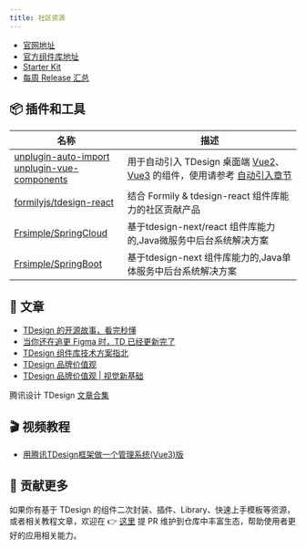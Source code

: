 ```yaml
---
title: 社区资源
---
```


- [官网地址](https://tdesign.tencent.com/)
- [官方组件库地址](https://github.com/Tencent/tdesign#%E4%BB%93%E5%BA%93)
- [Starter Kit](https://github.com/Tencent/tdesign#%E8%A7%A3%E5%86%B3%E6%96%B9%E6%A1%88%E5%8F%8A%E5%91%A8%E8%BE%B9)
- [每周 Release 汇总](https://github.com/Tencent/tdesign/releases)

## 📦 插件和工具

名称 | 描述
--|--
[unplugin-auto-import](https://github.com/antfu/unplugin-auto-import) <br> [unplugin-vue-components](https://github.com/antfu/unplugin-vue-components) | 用于自动引入 TDesign 桌面端 [Vue2](https://github.com/Tencent/tdesign-vue)、[Vue3](https://github.com/Tencent/tdesign-vue-next) 的组件，使用请参考 [自动引入章节](https://tdesign.tencent.com/vue/getting-started#%E8%87%AA%E5%8A%A8%E5%BC%95%E5%85%A5)
[formilyjs/tdesign-react](https://github.com/formilyjs/tdesign-react) | 结合 Formily & tdesign-react 组件库能力的社区贡献产品
[Frsimple/SpringCloud](https://gitee.com/frsimple/springcloud) |  基于tdesign-next/react 组件库能力的,Java微服务中后台系统解决方案
[Frsimple/SpringBoot](https://gitee.com/frsimple/springboot) |  基于tdesign-next 组件库能力的,Java单体服务中后台系统解决方案

## 📄 文章

- [TDesign 的开源故事，看完秒懂](https://mp.weixin.qq.com/s?__biz=Mzg3MjYwODA1OA==&mid=2247509185&idx=1&sn=c7c8042d25be79e4c19c84d9eeceb921)
- [当你还在追更 Figma 时，TD 已经更新完了](https://mp.weixin.qq.com/s?__biz=Mzg3MjYwODA1OA==&mid=2247509820&idx=1&sn=f874bc3749026a3e3e0eee2e0c006eb9)
- [TDesign 组件库技术方案指北](https://mp.weixin.qq.com/s?__biz=Mzg3MjYwODA1OA==&mid=2247515208&idx=1&sn=166d4a5313cadbb80d2a401edf46b455)
- [TDesign 品牌价值观](https://mp.weixin.qq.com/s?__biz=Mzg3MjYwODA1OA==&mid=2247517235&idx=1&sn=5be239135a325b3cc06073edb7691499)
- [TDesign 品牌价值观 | 视觉新基础](https://mp.weixin.qq.com/s?__biz=Mzg3MjYwODA1OA==&mid=2247523337&idx=1&sn=388dfff5cb632c8fef15defbe748019c)

腾讯设计 TDesign [文章合集](https://mp.weixin.qq.com/mp/appmsgalbum?__biz=Mzg3MjYwODA1OA==&action=getalbum&album_id=2416359157676523521)

## 🎬 视频教程

- [用腾讯TDesign框架做一个管理系统(Vue3)版](https://www.bilibili.com/video/BV1MZ4y1Q7zu?spm_id_from=333.999.0.0&vd_source=94df280d25d542fbcfaf851754a254de)

## 🎈 贡献更多

如果你有基于 TDesign 的组件二次封装、插件、Library、快速上手模板等资源，或者相关教程文章，欢迎在 👉 [这里](https://github.com/Tencent/tdesign/blob/main/docs/awesome.md) 提 PR 维护到仓库中丰富生态，帮助使用者更好的应用相关能力。

